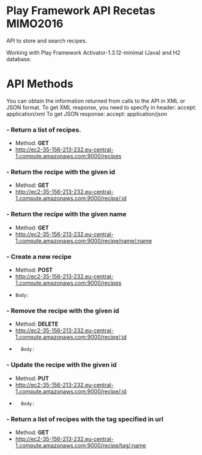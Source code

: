 # Play Framework API Recetas MIMO2016

API to store and search recipes. 

Working with Play Framework Activator-1.3.12-minimal (Java) and H2 database.

# API Methods

You can obtain the information returned from calls to the API in XML or JSON format.
To get XML response, you need to specify in header: accept: application/xml
To get JSON response: accept: application/json

### -   Return a list of recipes.
-   Method: **GET**
-   http://ec2-35-156-213-232.eu-central-1.compute.amazonaws.com:9000/recipes

### -   Return the  recipe with the given id
-   Method: **GET** 
-   http://ec2-35-156-213-232.eu-central-1.compute.amazonaws.com:9000/recipe/:id

### -   Return the recipe with the given name
-   Method: **GET**
-   http://ec2-35-156-213-232.eu-central-1.compute.amazonaws.com:9000/recipe/name/:name

### -   Create a new recipe
-   Method: **POST**
-   http://ec2-35-156-213-232.eu-central-1.compute.amazonaws.com:9000/recipes
-     Body:

### -   Remove the recipe with the given id
-   Method: **DELETE**
-   http://ec2-35-156-213-232.eu-central-1.compute.amazonaws.com:9000/recipe/:id
-       Body:

### -   Update the recipe with the given id
-   Method: **PUT**
-   http://ec2-35-156-213-232.eu-central-1.compute.amazonaws.com:9000/recipe/:id
-       Body:

### -   Return a list of recipes with the tag specified in url
-   Method: **GET**
-   http://ec2-35-156-213-232.eu-central-1.compute.amazonaws.com:9000/recipe/tag/:name